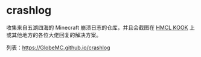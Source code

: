 # crashlog

收集来自五湖四海的 Minecraft 崩溃日志的仓库，并且会截图在 [HMCL KOOK](https://kook.top/Kx7n3t) 上或其他地方的各位大佬回复的解决方案。

列表：https://GlobeMC.github.io/crashlog
